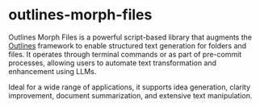 # outlines-morph-files

Outlines Morph Files is a powerful script-based library that augments the [Outlines](https://github.com/outlines-dev/outlines) framework to enable structured text generation for folders and files. It operates through terminal commands or as part of pre-commit processes, allowing users to automate text transformation and enhancement using LLMs.

Ideal for a wide range of applications, it supports idea generation, clarity improvement, document summarization, and extensive text manipulation.